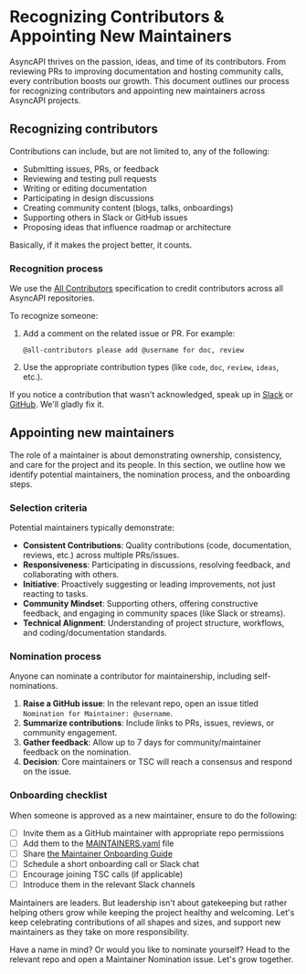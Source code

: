 # Recognizing Contributors & Appointing New Maintainers

AsyncAPI thrives on the passion, ideas, and time of its contributors. From reviewing PRs to improving documentation and hosting community calls, every contribution boosts our growth. This document outlines our process for recognizing contributors and appointing new maintainers across AsyncAPI projects.

## Recognizing contributors


Contributions can include, but are not limited to, any of the following:

- Submitting issues, PRs, or feedback
- Reviewing and testing pull requests
- Writing or editing documentation
- Participating in design discussions
- Creating community content (blogs, talks, onboardings)
- Supporting others in Slack or GitHub issues
- Proposing ideas that influence roadmap or architecture

Basically, if it makes the project better, it counts.

### Recognition process

We use the [All Contributors](https://allcontributors.org/) specification to credit contributors across all AsyncAPI repositories.

To recognize someone:

1. Add a comment on the related issue or PR. For example:

    ```
    @all-contributors please add @username for doc, review
    ```

2. Use the appropriate contribution types (like `code`, `doc`, `review`, `ideas`, etc.).

If you notice a contribution that wasn't acknowledged, speak up in [Slack](https://asyncapi.com/slack-invite) or [GitHub](https://github.com/asyncapi). We'll gladly fix it.

## Appointing new maintainers

The role of a maintainer is about demonstrating ownership, consistency, and care for the project and its people. In this section, we outline how we identify potential maintainers, the nomination process, and the onboarding steps.

### Selection criteria

Potential maintainers typically demonstrate:

- **Consistent Contributions**: Quality contributions (code, documentation, reviews, etc.) across multiple PRs/issues.
- **Responsiveness**: Participating in discussions, resolving feedback, and collaborating with others.
- **Initiative**: Proactively suggesting or leading improvements, not just reacting to tasks.
- **Community Mindset**: Supporting others, offering constructive feedback, and engaging in community spaces (like Slack or streams).
- **Technical Alignment**: Understanding of project structure, workflows, and coding/documentation standards.

### Nomination process

Anyone can nominate a contributor for maintainership, including self-nominations.

1. **Raise a GitHub issue**: In the relevant repo, open an issue titled `Nomination for Maintainer: @username`.
2. **Summarize contributions**: Include links to PRs, issues, reviews, or community engagement.
3. **Gather feedback**: Allow up to 7 days for community/maintainer feedback on the nomination.
4. **Decision**: Core maintainers or TSC will reach a consensus and respond on the issue.

### Onboarding checklist

When someone is approved as a new maintainer, ensure to do the following:

- [ ] Invite them as a GitHub maintainer with appropriate repo permissions
- [ ] Add them to the [MAINTAINERS.yaml](https://github.com/asyncapi/community/blob/master/MAINTAINERS.yaml) file
- [ ] Share [the Maintainer Onboarding Guide](https://www.asyncapi.com/docs/community/onboarding-guide/maintainer-guide)
- [ ] Schedule a short onboarding call or Slack chat
- [ ] Encourage joining TSC calls (if applicable)
- [ ] Introduce them in the relevant Slack channels

Maintainers are leaders. But leadership isn't about gatekeeping but rather helping others grow while keeping the project healthy and welcoming. Let's keep celebrating contributions of all shapes and sizes, and support new maintainers as they take on more responsibility.

Have a name in mind? Or would you like to nominate yourself? Head to the relevant repo and open a Maintainer Nomination issue. Let's grow together.
